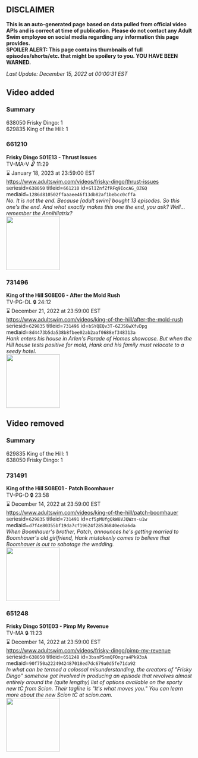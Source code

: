 ## DISCLAIMER
**This is an auto-generated page based on data pulled from official video APIs and is correct at time of publication. Please do not contact any Adult Swim employee on social media regarding any information this page provides.**  
**SPOILER ALERT: This page contains thumbnails of full episodes/shorts/etc. that might be spoilery to you. YOU HAVE BEEN WARNED.**  

_Last Update: December 15, 2022 at 00:00:31 EST_
## Video added
### Summary
638050 Frisky Dingo: 1  
629835 King of the Hill: 1  
### 661210
**Frisky Dingo S01E13 - Thrust Issues**  
TV-MA-V 🔓 11:29  
⌛ January 18, 2023 at 23:59:00 EST  
https://www.adultswim.com/videos/frisky-dingo/thrust-issues  
seriesid=`638050` titleid=`661210` id=`GlIZnfZfRFq9IocAG_OZGQ` mediaid=`1286d810502ffaaaee46f13db82af1bebcc0cffa`  
_No. It is not the end. Because [adult swim] bought 13 episodes. So this one's the end. And what exactly makes this one the end, you ask? Well... remember the Annihilatrix?_  
<a href="https://media.cdn.adultswim.com/uploads/20200304/thumbnails/2_20341656223-fd_013.jpg"><img src="https://media.cdn.adultswim.com/uploads/20200304/thumbnails/2_20341656223-fd_013.jpg" height="144px" /></a>
### 731496
**King of the Hill S08E06 - After the Mold Rush**  
TV-PG-DL 🔒 24:12  
⌛ December 21, 2022 at 23:59:00 EST  
https://www.adultswim.com/videos/king-of-the-hill/after-the-mold-rush  
seriesid=`629835` titleid=`731496` id=`bSYQEQv3T-6ZJSGwXfvDpg` mediaid=`8d4473b5da538b8fbee02ab2aaf0688ef348313a`  
_Hank enters his house in Arlen's Parade of Homes showcase.  But when the Hill house tests positive for mold, Hank and his family must relocate to a seedy hotel._  
<a href="https://i.cdn.turner.com/adultswim/big/image-upload/thumbnails/thumb-2_image-15203540065139.jpg"><img src="https://i.cdn.turner.com/adultswim/big/image-upload/thumbnails/thumb-2_image-15203540065139.jpg" height="144px" /></a>
## Video removed
### Summary
629835 King of the Hill: 1  
638050 Frisky Dingo: 1  
### 731491
**King of the Hill S08E01 - Patch Boomhauer**  
TV-PG-D 🔒 23:58  
⌛ December 14, 2022 at 23:59:00 EST  
https://www.adultswim.com/videos/king-of-the-hill/patch-boomhauer  
seriesid=`629835` titleid=`731491` id=`cf5pMUfgQkW8VJQWzs-u1w` mediaid=`d7f4e80355bf19da7cf19624f28536840ec6a6da`  
_When Boomhauer's brother, Patch, announces he's getting married to Boomhauer's old girlfriend, Hank mistakenly comes to believe that Boomhauer is out to sabotage the wedding._  
<a href="https://i.cdn.turner.com/adultswim/big/image-upload/thumbnails/thumb-2_image-152277499916620.jpg"><img src="https://i.cdn.turner.com/adultswim/big/image-upload/thumbnails/thumb-2_image-152277499916620.jpg" height="144px" /></a>
### 651248
**Frisky Dingo S01E03 - Pimp My Revenue**  
TV-MA 🔒 11:23  
⌛ December 14, 2022 at 23:59:00 EST  
https://www.adultswim.com/videos/frisky-dingo/pimp-my-revenue  
seriesid=`638050` titleid=`651248` id=`3bsnPSnmQFOngra4Pk93xA` mediaid=`90f750a2224942487018ed7dc679a0d5fe71da92`  
_In what can be termed a colossal misunderstanding, the creators of "Frisky Dingo" somehow got involved in producing an episode that revolves almost entirely around the (quite lengthy) list of options available on the sporty new tC from Scion.  Their tagline is "It's what moves you."  You can learn more about the new Scion tC at scion.com._  
<a href="https://media.cdn.adultswim.com/uploads/20200304/thumbnails/2_20341652179-fd_003.jpg"><img src="https://media.cdn.adultswim.com/uploads/20200304/thumbnails/2_20341652179-fd_003.jpg" height="144px" /></a>
